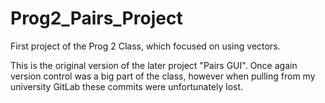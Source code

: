 # Prog2_Pairs_Project

First project of the Prog 2 Class, which focused on using vectors.

This is the original version of the later project "Pairs GUI".
Once again version control was a big part of the class, however when 
pulling from my university GitLab these commits were unfortunately lost. 
